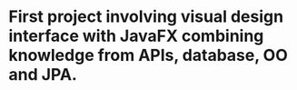 # First project involving visual design interface with JavaFX combining knowledge from APIs, database, OO and JPA.
